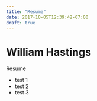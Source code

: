 ```yaml
---
title: "Resume"
date: 2017-10-05T12:39:42-07:00
draft: true
---
```

William Hastings
===
Resume  
* test 1 
* test 2 
* test 3 


